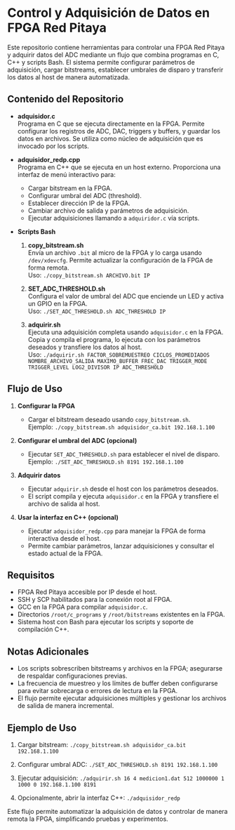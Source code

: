 # Control y Adquisición de Datos en FPGA Red Pitaya

Este repositorio contiene herramientas para controlar una FPGA Red Pitaya y adquirir datos del ADC mediante un flujo que combina programas en C, C++ y scripts Bash. El sistema permite configurar parámetros de adquisición, cargar bitstreams, establecer umbrales de disparo y transferir los datos al host de manera automatizada.

## Contenido del Repositorio

- **adquisidor.c**  
  Programa en C que se ejecuta directamente en la FPGA. Permite configurar los registros de ADC, DAC, triggers y buffers, y guardar los datos en archivos. Se utiliza como núcleo de adquisición que es invocado por los scripts.

- **adquisidor_redp.cpp**  
  Programa en C++ que se ejecuta en un host externo. Proporciona una interfaz de menú interactivo para:  
  - Cargar bitstream en la FPGA.  
  - Configurar umbral del ADC (threshold).  
  - Establecer dirección IP de la FPGA.  
  - Cambiar archivo de salida y parámetros de adquisición.  
  - Ejecutar adquisiciones llamando a `adquiridor.c` vía scripts.

- **Scripts Bash**  

  1. **copy_bitstream.sh**  
     Envía un archivo `.bit` al micro de la FPGA y lo carga usando `/dev/xdevcfg`. Permite actualizar la configuración de la FPGA de forma remota.  
     Uso: `./copy_bitstream.sh ARCHIVO.bit IP`
  
  2. **SET_ADC_THRESHOLD.sh**  
     Configura el valor de umbral del ADC que enciende un LED y activa un GPIO en la FPGA.  
     Uso: `./SET_ADC_THRESHOLD.sh ADC_THRESHOLD IP`
  
  3. **adquirir.sh**  
     Ejecuta una adquisición completa usando `adquisidor.c` en la FPGA.  
     Copia y compila el programa, lo ejecuta con los parámetros deseados y transfiere los datos al host.  
     Uso: `./adquirir.sh FACTOR_SOBREMUESTREO CICLOS_PROMEDIADOS NOMBRE_ARCHIVO_SALIDA MAXIMO_BUFFER FREC_DAC TRIGGER_MODE TRIGGER_LEVEL LOG2_DIVISOR IP ADC_THRESHOLD`

## Flujo de Uso

1. **Configurar la FPGA**  
   - Cargar el bitstream deseado usando `copy_bitstream.sh`.  
     Ejemplo: `./copy_bitstream.sh adquisidor_ca.bit 192.168.1.100`

2. **Configurar el umbral del ADC (opcional)**  
   - Ejecutar `SET_ADC_THRESHOLD.sh` para establecer el nivel de disparo.  
     Ejemplo: `./SET_ADC_THRESHOLD.sh 8191 192.168.1.100`

3. **Adquirir datos**  
   - Ejecutar `adquirir.sh` desde el host con los parámetros deseados.  
   - El script compila y ejecuta `adquisidor.c` en la FPGA y transfiere el archivo de salida al host.

4. **Usar la interfaz en C++ (opcional)**  
   - Ejecutar `adquisidor_redp.cpp` para manejar la FPGA de forma interactiva desde el host.  
   - Permite cambiar parámetros, lanzar adquisiciones y consultar el estado actual de la FPGA.

## Requisitos

- FPGA Red Pitaya accesible por IP desde el host.  
- SSH y SCP habilitados para la conexión root al FPGA.  
- GCC en la FPGA para compilar `adquisidor.c`.  
- Directorios `/root/c_programs` y `/root/bitstreams` existentes en la FPGA.  
- Sistema host con Bash para ejecutar los scripts y soporte de compilación C++.

## Notas Adicionales

- Los scripts sobrescriben bitstreams y archivos en la FPGA; asegurarse de respaldar configuraciones previas.  
- La frecuencia de muestreo y los límites de buffer deben configurarse para evitar sobrecarga o errores de lectura en la FPGA.  
- El flujo permite ejecutar adquisiciones múltiples y gestionar los archivos de salida de manera incremental.

## Ejemplo de Uso

1. Cargar bitstream:
   `./copy_bitstream.sh adquisidor_ca.bit 192.168.1.100`

2. Configurar umbral ADC:
   `./SET_ADC_THRESHOLD.sh 8191 192.168.1.100`

3. Ejecutar adquisición:
   `./adquirir.sh 16 4 medicion1.dat 512 1000000 1 1000 0 192.168.1.100 8191`

4. Opcionalmente, abrir la interfaz C++:
   `./adquisidor_redp`  

Este flujo permite automatizar la adquisición de datos y controlar de manera remota la FPGA, simplificando pruebas y experimentos.
